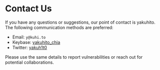 # Contact Us

If you have any questions or suggestions, our point of contact is yakuhito. The following communication methods are preferred:

* Email: `y@kuhi.to`
* Keybase: [yakuhito\_chia](https://keybase.io/yakuhito\_chia)
* Twitter: [yakuh1t0](https://twitter.com/yakuh1t0)

Please use the same details to report vulnerabilities or reach out for potential collaborations.

